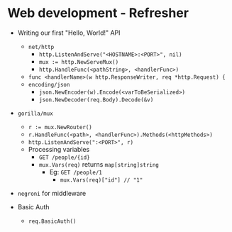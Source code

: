 # Web development - Refresher

- Writing our first "Hello, World!" API
  - `net/http`
    - `http.ListenAndServe("<HOSTNAME>:<PORT>", nil)`
    - `mux := http.NewServeMux()`
    - `http.HandleFunc(<pathString>, <handlerFunc>)`
  - `func <handlerName>(w http.ResponseWriter, req *http.Request) {`
  - `encoding/json`
    - `json.NewEncoder(w).Encode(<varToBeSerialized>)`
    - `json.NewDecoder(req.Body).Decode(&v)`

- `gorilla/mux`
  - `r := mux.NewRouter()`
  - `r.HandleFunc(<path>, <handlerFunc>).Methods(<httpMethods>)`
  - `http.ListenAndServe(":<PORT>", r)`
  - Processing variables
    - `GET /people/{id}`
    - `mux.Vars(req)` returns `map[string]string`
      - Eg: `GET /people/1`
        - `mux.Vars(req)["id"] // "1"`

- `negroni` for middleware

- Basic Auth
  - `req.BasicAuth()`
